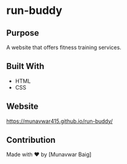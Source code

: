 # run-buddy

## Purpose
A website that offers fitness training services.

## Built With
* HTML
* CSS

## Website
https://munavwar415.github.io/run-buddy/

## Contribution
Made with ❤️ by [Munavwar Baig]
